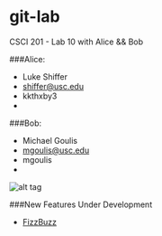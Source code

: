 git-lab
=======

 CSCI 201 - Lab 10 with Alice &amp;&amp; Bob

###Alice:
+ Luke Shiffer
+ shiffer@usc.edu
+ kkthxby3
+ 
###Bob:
+ Michael Goulis
+ mgoulis@usc.edu
+ mgoulis
+ 

![alt tag](http://octodex.github.com/images/daftpunktocat-thomas.gif)


###New Features Under Development
  + [FizzBuzz](http://www.codinghorror.com/blog/2007/02/why-cant-programmers-program.html)